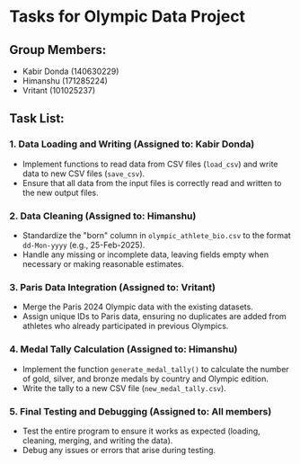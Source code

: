 # Tasks for Olympic Data Project

## Group Members:
- Kabir Donda (140630229)
- Himanshu (171285224)
- Vritant (101025237)

## Task List:

### 1. Data Loading and Writing (Assigned to: Kabir Donda)
- Implement functions to read data from CSV files (`load_csv`) and write data to new CSV files (`save_csv`).
- Ensure that all data from the input files is correctly read and written to the new output files.

### 2. Data Cleaning (Assigned to: Himanshu)
- Standardize the "born" column in `olympic_athlete_bio.csv` to the format `dd-Mon-yyyy` (e.g., 25-Feb-2025).
- Handle any missing or incomplete data, leaving fields empty when necessary or making reasonable estimates.

### 3. Paris Data Integration (Assigned to: Vritant)
- Merge the Paris 2024 Olympic data with the existing datasets.
- Assign unique IDs to Paris data, ensuring no duplicates are added from athletes who already participated in previous Olympics.

### 4. Medal Tally Calculation (Assigned to: Himanshu)
- Implement the function `generate_medal_tally()` to calculate the number of gold, silver, and bronze medals by country and Olympic edition.
- Write the tally to a new CSV file (`new_medal_tally.csv`).

### 5. Final Testing and Debugging (Assigned to: All members)
- Test the entire program to ensure it works as expected (loading, cleaning, merging, and writing the data).
- Debug any issues or errors that arise during testing.
